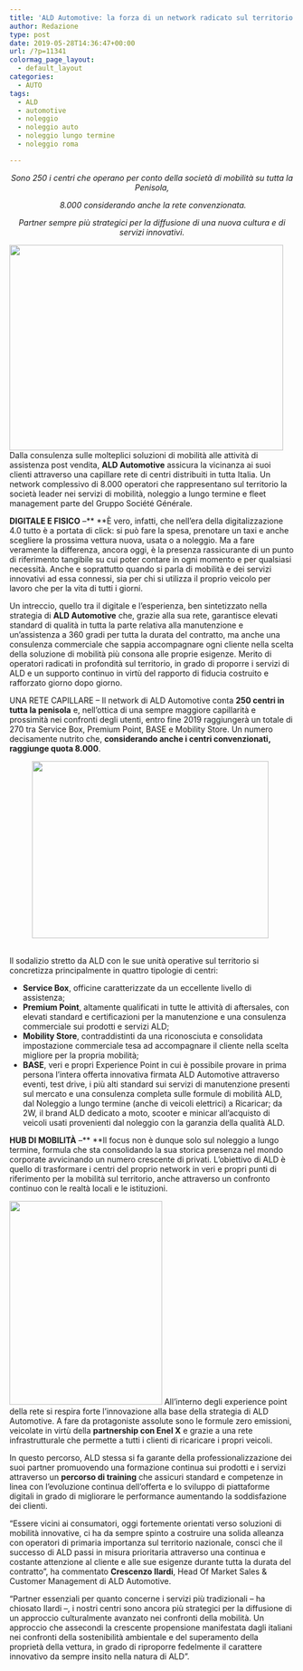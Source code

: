 ```yaml
---
title: 'ALD Automotive: la forza di un network radicato sul territorio'
author: Redazione
type: post
date: 2019-05-28T14:36:47+00:00
url: /?p=11341
colormag_page_layout:
  - default_layout
categories:
  - AUTO
tags:
  - ALD
  - automotive
  - noleggio
  - noleggio auto
  - noleggio lungo termine
  - noleggio roma

---
```

<p align="center">
  <i>Sono 250 i centri che operano per conto della società di mobilità su tutta la Penisola,</i>
</p>

<p align="center">
  <i> 8.000 considerando anche la rete convenzionata. </i>
</p>

<p align="center">
  <i>Partner sempre più strategici per la diffusione di una nuova cultura e di servizi innovativi.</i>
</p>

<img decoding="async" loading="lazy" class="alignleft wp-image-11345 " src="https://progressonline.it/wp-content/uploads/2019/05/AutoColosseo-1024x768.jpg" alt="" width="484" height="363" /> Dalla consulenza sulle molteplici soluzioni di mobilità alle attività di assistenza post vendita, **ALD Automotive** assicura la vicinanza ai suoi clienti attraverso una capillare rete di centri distribuiti in tutta Italia. Un network complessivo di 8.000 operatori che rappresentano sul territorio la società leader nei servizi di mobilità, noleggio a lungo termine e fleet management parte del Gruppo Société Générale.

**DIGITALE E FISICO** &#8211;** **È vero, infatti, che nell’era della digitalizzazione 4.0 tutto è a portata di click: si può fare la spesa, prenotare un taxi e anche scegliere la prossima vettura nuova, usata o a noleggio. Ma a fare veramente la differenza, ancora oggi, è la presenza rassicurante di un punto di riferimento tangibile su cui poter contare in ogni momento e per qualsiasi necessità. Anche e soprattutto quando si parla di mobilità e dei servizi innovativi ad essa connessi, sia per chi si utilizza il proprio veicolo per lavoro che per la vita di tutti i giorni.

Un intreccio, quello tra il digitale e l’esperienza, ben sintetizzato nella strategia di **ALD Automotive** che, grazie alla sua rete, garantisce elevati standard di qualità in tutta la parte relativa alla manutenzione e un’assistenza a 360 gradi per tutta la durata del contratto, ma anche una consulenza commerciale che sappia accompagnare ogni cliente nella scelta della soluzione di mobilità più consona alle proprie esigenze. Merito di operatori radicati in profondità sul territorio, in grado di proporre i servizi di ALD e un supporto continuo in virtù del rapporto di fiducia costruito e rafforzato giorno dopo giorno.

UNA RETE CAPILLARE – Il network di ALD Automotive conta **250 centri in tutta la penisola** e, nell’ottica di una sempre maggiore capillarità e prossimità nei confronti degli utenti, entro fine 2019 raggiungerà un totale di 270 tra Service Box, Premium Point, BASE e Mobility Store. Un numero decisamente nutrito che, **considerando anche i centri convenzionati, raggiunge quota 8.000**.

<figure id="attachment_11343" aria-describedby="caption-attachment-11343" style="width: 418px" class="wp-caption alignright"><img decoding="async" loading="lazy" class="wp-image-11343 " src="https://progressonline.it/wp-content/uploads/2019/05/BASE-NAPOLI-1024x766.jpg" alt="" width="418" height="313" /><figcaption id="caption-attachment-11343" class="wp-caption-text"> </figcaption></figure>

Il sodalizio stretto da ALD con le sue unità operative sul territorio si concretizza principalmente in quattro tipologie di centri:

  * **Service Box**, officine caratterizzate da un eccellente livello di assistenza;
  * **Premium Point**, altamente qualificati in tutte le attività di aftersales, con elevati standard e certificazioni per la manutenzione e una consulenza commerciale sui prodotti e servizi ALD;
  * **Mobility Store**, contraddistinti da una riconosciuta e consolidata impostazione commerciale tesa ad accompagnare il cliente nella scelta migliore per la propria mobilità;
  * **BASE**, veri e propri Experience Point in cui è possibile provare in prima persona l’intera offerta innovativa firmata ALD Automotive attraverso eventi, test drive, i più alti standard sui servizi di manutenzione presenti sul mercato e una consulenza completa sulle formule di mobilità ALD, dal Noleggio a lungo termine (anche di veicoli elettrici) a Ricaricar; da 2W, il brand ALD dedicato a moto, scooter e minicar all’acquisto di veicoli usati provenienti dal noleggio con la garanzia della qualità ALD.

**HUB DI MOBILITÀ** –** **Il focus non è dunque solo sul noleggio a lungo termine, formula che sta consolidando la sua storica presenza nel mondo corporate avvicinando un numero crescente di privati. L’obiettivo di ALD è quello di trasformare i centri del proprio network in veri e propri punti di riferimento per la mobilità sul territorio, anche attraverso un confronto continuo con le realtà locali e le istituzioni.

<img decoding="async" loading="lazy" class="alignleft wp-image-11344" src="https://progressonline.it/wp-content/uploads/2019/05/2W-Store-225x300.jpg" alt="" width="270" height="360" /> All’interno degli experience point della rete si respira forte l’innovazione alla base della strategia di ALD Automotive. A fare da protagoniste assolute sono le formule zero emissioni, veicolate in virtù della **partnership con Enel X** e grazie a una rete infrastrutturale che permette a tutti i clienti di ricaricare i propri veicoli.

In questo percorso, ALD stessa si fa garante della professionalizzazione dei suoi partner promuovendo una formazione continua sui prodotti e i servizi attraverso un **percorso di training** che assicuri standard e competenze in linea con l’evoluzione continua dell’offerta e lo sviluppo di piattaforme digitali in grado di migliorare le performance aumentando la soddisfazione dei clienti.

“Essere vicini ai consumatori, oggi fortemente orientati verso soluzioni di mobilità innovative, ci ha da sempre spinto a costruire una solida alleanza con operatori di primaria importanza sul territorio nazionale, consci che il successo di ALD passi in misura prioritaria attraverso una continua e costante attenzione al cliente e alle sue esigenze durante tutta la durata del contratto”, ha commentato **Crescenzo Ilardi**, Head Of Market Sales & Customer Management di ALD Automotive.

“Partner essenziali per quanto concerne i servizi più tradizionali – ha chiosato Ilardi –, i nostri centri sono ancora più strategici per la diffusione di un approccio culturalmente avanzato nei confronti della mobilità. Un approccio che assecondi la crescente propensione manifestata dagli italiani nei confronti della sostenibilità ambientale e del superamento della proprietà della vettura, in grado di riproporre fedelmente il carattere innovativo da sempre insito nella natura di ALD”.
